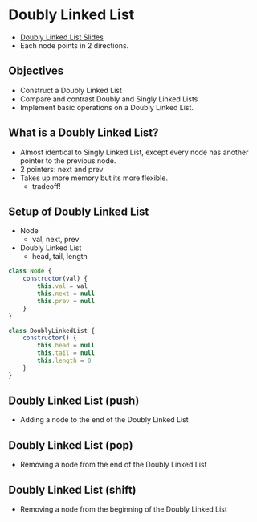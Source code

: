 # Doubly Linked List

- [Doubly Linked List Slides](https://cs.slides.com/colt_steele/doubly-linked-lists)
- Each node points in 2 directions.

## Objectives

- Construct a Doubly Linked List
- Compare and contrast Doubly and Singly Linked Lists
- Implement basic operations on a Doubly Linked List.

## What is a Doubly Linked List?

- Almost identical to Singly Linked List, except every node has another pointer to the previous node.
- 2 pointers: next and prev
- Takes up more memory but its more flexible. 
    - tradeoff!

## Setup of Doubly Linked List

- Node
    - val, next, prev
- Doubly Linked List
    - head, tail, length

```js
class Node {
    constructor(val) {
        this.val = val
        this.next = null
        this.prev = null
    }
}

class DoublyLinkedList {
    constructor() {
        this.head = null
        this.tail = null
        this.length = 0
    }
}
```

## Doubly Linked List (push)

- Adding a node to the end of the Doubly Linked List

## Doubly Linked List (pop)

- Removing a node from the end of the Doubly Linked List

## Doubly Linked List (shift)

- Removing a node from the beginning of the Doubly Linked List

